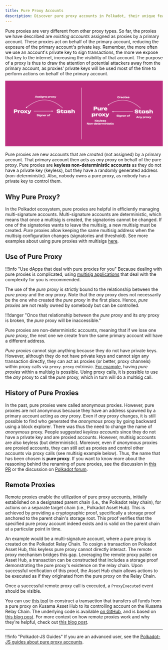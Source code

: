 ```yaml
---
title: Pure Proxy Accounts
description: Discover pure proxy accounts in Polkadot, their unique features, security benefits, and use cases for efficient account management.
---
```


Pure proxies are very different from other proxy types. So far, the proxies we have described are
_existing accounts_ assigned as proxies by a primary account. These proxies act on behalf of the
primary account, reducing the exposure of the primary account's private key. Remember, the more
often we use an account's private key to sign transactions, the more we expose that key to the
internet, increasing the visibility of that account. The purpose of a proxy is thus to draw the
attention of potential attackers away from the primary account, as proxies' private keys will be
used most of the time to perform actions on behalf of the primary account.

![pure proxies](../assets/proxy-vs-anon.png)

Pure proxies are new accounts that are _created_ (not assigned) by a primary account. That primary
account then acts as _any_ proxy on behalf of the pure proxy. Pure proxies are **keyless
non-deterministic accounts** as they do not have a private key (keyless), but they have a
randomly generated address (non-deterministic). Also, nobody owns a pure proxy, as nobody has a private key to control them.

## Why Pure Proxy?

In the Polkadot ecosystem, pure proxies are helpful in efficiently managing multi-signature accounts. Multi-signature accounts are deterministic, which means that once a multisig is created, the signatories cannot be changed. If one of the signatories wants to leave the multisig, a new multisig must be created. _Pure_ proxies allow keeping the same multisig address when the multisig configuration changes (signatories and threshold). See more examples about using pure proxies with multisigs [here](./learn-guides-accounts-proxy-pure.md#pure-proxies-and-multisigs).

## Use of Pure Proxy

!!!info "Use dApps that deal with pure proxies for you"
    Because dealing with pure proxies is complicated, using [multisig applications](../general/multisig-apps.md) that deal with the complexity for you is recommended.

The use of the _pure proxy_ is strictly bound to the relationship between the _pure proxy_ and the
_any_ proxy. Note that the _any_ proxy does not necessarily be the one who created the _pure proxy_
in the first place. Hence, _pure proxies_ are not really owned by somebody but can be
controlled. 

!!!danger "Once that relationship between the _pure proxy_ and its _any_ proxy is broken, the _pure_ proxy will be inaccessible."

Pure proxies are non-deterministic accounts, meaning that if we lose one _pure proxy_, the next one we create from the same primary account will have a different address.

_Pure proxies_ cannot sign anything because they do not have private keys. However, although they do
not have private keys and cannot sign any transaction directly, they can act as proxies (or better,
proxy channels) within proxy calls via `proxy.proxy` extrinsic. [For example](./learn-guides-accounts-proxy-pure.md#scenario-one-one-pure-proxy-within-a-multisig), having _pure
proxies_ within a multisig is possible. Using proxy calls, it is possible to use the _any_ proxy to call the
_pure_ proxy, which in turn will do a multisig call.

## History of Pure Proxies

In the past, pure proxies were called anonymous proxies. However, pure proxies are not anonymous because they have an address spawned by a primary account acting as _any_ proxy. Even if _any_ proxy changes, it is still possible to find who generated the _anonymous_ proxy by going backward using a block explorer. There was thus the need to change the name of _anonymous_ proxy. People suggested _keyless accounts_ since they do not have a private key and are proxied accounts. However, multisig accounts are also keyless (but deterministic). Moreover, even if _anonymous_ proxies are proxied accounts, they can still act as proxies and control other accounts via proxy calls (see multisig example below). Thus, the name that has been chosen is **pure proxy**. If you want to know more about the reasoning behind the renaming of pure proxies, see the discussion in [this PR](https://github.com/paritytech/substrate/pull/12283) or the discussion on [Polkadot forum](https://forum.polkadot.network/t/parachain-technical-summit-next-steps/51/14).

## Remote Proxies

Remote proxies enable the utilization of pure proxy accounts, initially established on a designated parent chain (i.e., the Polkadot relay chain), for actions on a separate target chain (i.e., Polkadot Asset Hub). This is achieved by providing a cryptographic proof, specifically a storage proof anchored to the parent chain's storage root. This proof verifies that the specified pure proxy account indeed exists and is valid on the parent chain at a particular point in time.

An example would be a multi-signature account, where a pure proxy is created on the Polkadot Relay Chain. To cosign a transaction on Polkadot Asset Hub, this keyless pure proxy cannot directly interact. The remote proxy mechanism bridges this gap. Leveraging the remote proxy pallet on Asset Hub, a transaction can be constructed that includes a storage proof demonstrating the pure proxy's existence on the relay chain. Upon successful verification of this proof, the Asset Hub chain allows actions to be executed as if they originated from the pure proxy on the Relay Chain.

Once a successful remote proxy call is executed, a `ProxyExecuted` event should be visible. 

You can use [this tool](https://w3f.github.io/RemoteProxyCall/) to construct a transaction that transfers all funds from a pure proxy on Kusama Asset Hub to its controlling account on the Kusama Relay Chain. The underlying code is available [on GitHub](https://github.com/w3f/RemoteProxyCall), and is based on [this blog post](https://blog.kchr.de/polkadot/guides/remote-proxies-for-the-braves/). For more context on how remote proxies work and why they're helpful, check out [this blog post](https://blog.kchr.de/ecosystem-proxy/).


---

!!!info "Polkadot-JS Guides"
    If you are an advanced user, see the [Polkadot-JS guides about pure proxy accounts](./learn-guides-accounts-proxy-pure.md).
